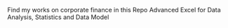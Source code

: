 Find my works on corporate finance in this Repo
Advanced Excel for Data Analysis, Statistics and Data Model
